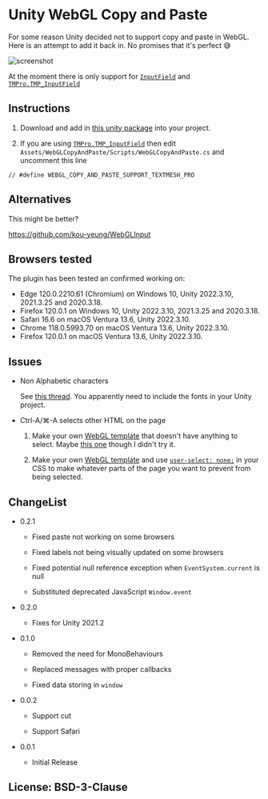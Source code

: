 # Unity WebGL Copy and Paste

For some reason Unity decided not to support copy and paste in WebGL.
Here is an attempt to add it back in. No promises that it's perfect 😅

![screenshot](https://user-images.githubusercontent.com/234804/85267132-caa04900-b4af-11ea-821f-921cb7f02f34.gif)

At the moment there is only support for [`InputField`](https://docs.unity3d.com/2019.1/Documentation/Manual/script-InputField.html) and
[`TMPro.TMP_InputField`](https://docs.unity3d.com/Packages/com.unity.textmeshpro@2.1/api/TMPro.TMP_InputField.html)

## Instructions

1. Download and add in [this unity package](https://github.com/Trisibo/unity-webgl-copy-and-paste/releases/latest) into your project.

2. If you are using [`TMPro.TMP_InputField`](https://docs.unity3d.com/Packages/com.unity.textmeshpro@2.1/api/TMPro.TMP_InputField.html) then edit `Assets/WebGLCopyAndPaste/Scripts/WebGLCopyAndPaste.cs`
and uncomment this line

```
// #define WEBGL_COPY_AND_PASTE_SUPPORT_TEXTMESH_PRO
```

## Alternatives

This might be better?

https://github.com/kou-yeung/WebGLInput

## Browsers tested

The plugin has been tested an confirmed working on:

* Edge 120.0.2210.61 (Chromium) on Windows 10, Unity 2022.3.10, 2021.3.25 and 2020.3.18.
* Firefox 120.0.1 on Windows 10, Unity 2022.3.10, 2021.3.25 and 2020.3.18.
* Safari 16.6 on macOS Ventura 13.6, Unity 2022.3.10.
* Chrome 118.0.5993.70 on macOS Ventura 13.6, Unity 2022.3.10.
* Firefox 120.0.1 on macOS Ventura 13.6, Unity 2022.3.10.

## Issues

* Non Alphabetic characters

  See [this thread](https://forum.unity.com/threads/japanese-hiragana-characters-dont-work-in-webgl.356097/). 
  You apparently need to include the fonts in your Unity project.

* Ctrl-A/⌘-A selects other HTML on the page

  1. Make your own [WebGL template](https://docs.unity3d.com/Manual/webgl-templates.html) that doesn't have
     anything to select. Maybe [this one](https://github.com/greggman/better-unity-webgl-template) though I
     didn't try it.

  2. Make your own [WebGL template](https://docs.unity3d.com/Manual/webgl-templates.html) and
     use [`user-select: none;`](https://developer.mozilla.org/en-US/docs/Web/CSS/user-select) in your CSS
     to make whatever parts of the page you want to prevent from being selected.

## ChangeList

* 0.2.1

  * Fixed paste not working on some browsers

  * Fixed labels not being visually updated on some browsers

  * Fixed potential null reference exception when `EventSystem.current` is null

  * Substituted deprecated JavaScript `Window.event`

* 0.2.0

  * Fixes for Unity 2021.2

* 0.1.0
  
  * Removed the need for MonoBehaviours
  
  * Replaced messages with proper callbacks

  * Fixed data storing in `window`

* 0.0.2

  * Support cut

  * Support Safari

* 0.0.1

  * Initial Release

## License: BSD-3-Clause
